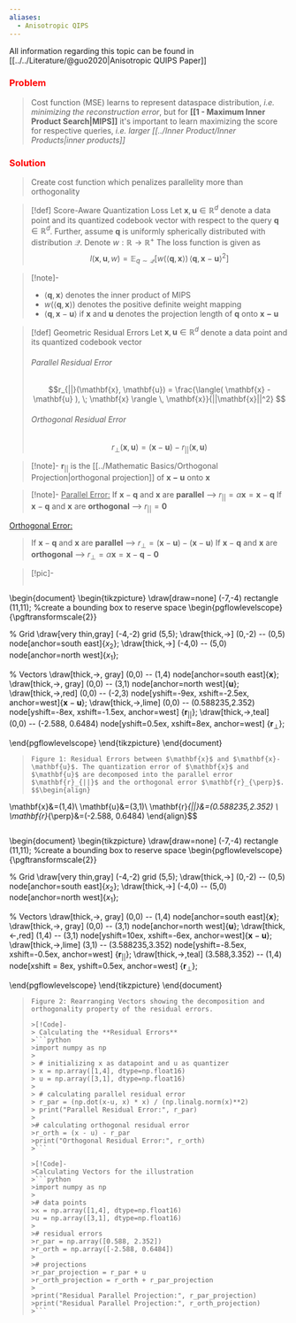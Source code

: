 ```yaml
---
aliases:
  - Anisotropic QIPS
---
```


All information regarding this topic can be found in [[../../Literature/@guo2020|Anisotropic QUIPS Paper]]
### <font color="red">Problem</font>
> Cost function (MSE) learns to represent dataspace distribution, *i.e. minimizing the reconstruction error*, but for **[[1 - Maximum Inner Product Search|MIPS]]** it's important to learn maximizing the score for respective queries, *i.e. larger [[../Inner Product/Inner Products|inner products]]*

### <font color="red">Solution</font>
> Create cost function which penalizes parallelity more than orthogonality 

>[!def] Score-Aware Quantization Loss
> Let $\mathbf{x}, \mathbf{u} \in \mathbb{R}^d$ denote a data point and its quantized codebook vector with respect to the query $\mathbf{q} \in \mathbb{R}^d$. Further, assume $\mathbf{q}$ is uniformly spherically distributed with distribution $\mathcal{Q}$. Denote $w: \mathbb{R} \rightarrow \mathbb{R}^+$ The loss function is given as
> $$l(\mathbf{x},\mathbf{u},w) = \mathbb{E}_{q \sim \mathcal{Q}}\left[w(\langle\mathbf{q},\mathbf{x}\rangle)\,\langle\mathbf{q},\mathbf{x}-\mathbf{u}\rangle^2\right]$$

>[!note]-
> * $\langle \mathbf{q}, \mathbf{x}\rangle$ denotes the inner product of MIPS
> * $w(\langle \mathbf{q}, \mathbf{x}\rangle)$ denotes the positive definite weight mapping
> * $\langle\mathbf{q},\mathbf{x}-\mathbf{u}\rangle$ if $\mathbf{x}$ and $\mathbf{u}$ denotes the projection length of $\mathbf{q}$ onto $\mathbf{x-u}$

>[!def] Geometric Residual Errors
> Let $\mathbf{x}, \mathbf{u} \in \mathbb{R}^d$ denote a data point and its quantized codebook vector
> ###### Parallel Residual Error
> $$r_{||}(\mathbf{x}, \mathbf{u}) = \frac{\langle( \mathbf{x} - \mathbf{u} ), \; \mathbf{x} \rangle \, \mathbf{x}}{||\mathbf{x}||^2} $$
>
> ###### Orthogonal Residual Error
> $$r_{\perp}(\mathbf{x}, \mathbf{u}) = (\mathbf{x} - \mathbf{u}) - r_{||}(\mathbf{x}, \mathbf{u}) $$

>[!note]-
> $\mathbf{r}_{||}$ is the [[../Mathematic Basics/Orthogonal Projection|orthogonal projection]] of $\mathbf{x-u}$ onto $\mathbf{x}$

>[!note]-
><u>Parallel Error:</u>
 If $\mathbf{x}-\mathbf{q}$ and $\mathbf{x}$ are **parallel** --> $r_{||} = \alpha \mathbf{x} = \mathbf{x} - \mathbf{q}$
 If $\mathbf{x}-\mathbf{q}$ and $\mathbf{x}$ are **orthogonal** --> $r_{||} = \mathbf{0}$
 >
 <u>Orthogonal Error:</u>
 >If $\mathbf{x}-\mathbf{q}$ and $\mathbf{x}$ are **parallel** --> $r_{\perp} = (\mathbf{x} - \mathbf{u}) - (\mathbf{x} - \mathbf{u})$
 > If $\mathbf{x}-\mathbf{q}$ and $\mathbf{x}$ are **orthogonal** --> $r_{\perp} = \alpha \mathbf{x} = \mathbf{x} - \mathbf{q} - \mathbf{0}$

>[!pic]-
>```tikz
\begin{document}
\begin{tikzpicture}
\draw[draw=none] (-7,-4) rectangle (11,11); %create a bounding box to reserve space
\begin{pgflowlevelscope}{\pgftransformscale{2}}
>
% Grid
\draw[very thin,gray] (-4,-2) grid (5,5);
\draw[thick,->] (0,-2) -- (0,5) node[anchor=south east]{$x_2$};
\draw[thick,->] (-4,0) -- (5,0) node[anchor=north west]{$x_1$};
>
% Vectors
\draw[thick,->, gray] (0,0) -- (1,4) node[anchor=south east]{$\mathbf{x}$};
\draw[thick,->, gray] (0,0) -- (3,1) node[anchor=north west]{$\mathbf{u}$};
\draw[thick,->,red] (0,0) -- (-2,3) node[yshift=-9ex, xshift=-2.5ex, anchor=west]{$\mathbf{x} - \mathbf{u}$};
\draw[thick,->,lime] (0,0) -- (0.588235,2.352) node[yshift=-8ex, xshift=-1.5ex, anchor=west] {$\mathbf{r}_{||}$};
\draw[thick,->,teal] (0,0) -- (-2.588, 0.6484) node[yshift=0.5ex, xshift=8ex, anchor=west] {$\mathbf{r}_{\perp}$};
>
\end{pgflowlevelscope}
\end{tikzpicture}
\end{document}
>```
>Figure 1: Residual Errors between $\mathbf{x}$ and $\mathbf{x}-\mathbf{u}$. The quantization error of $\mathbf{x}$ and $\mathbf{u}$ are decomposed into the parallel error $\mathbf{r}_{||}$ and the orthogonal error $\mathbf{r}_{\perp}$. 
>$$\begin{align}
\mathbf{x}&=(1,4)\\
\mathbf{u}&=(3,1)\\
\mathbf{r}_{||}&=(0.588235,2.352) \\
\mathbf{r}_{\perp}&=(-2.588, 0.6484)
\end{align}$$
>
>```tikz
\begin{document}
\begin{tikzpicture}
\draw[draw=none] (-7,-4) rectangle (11,11); %create a bounding box to reserve space
\begin{pgflowlevelscope}{\pgftransformscale{2}}
>
% Grid
\draw[very thin,gray] (-4,-2) grid (5,5);
\draw[thick,->] (0,-2) -- (0,5) node[anchor=south east]{$x_2$};
\draw[thick,->] (-4,0) -- (5,0) node[anchor=north west]{$x_1$};
>
% Vectors
\draw[thick,->, gray] (0,0) -- (1,4) node[anchor=south east]{$\mathbf{x}$};
\draw[thick,->, gray] (0,0) -- (3,1) node[anchor=north west]{$\mathbf{u}$};
\draw[thick,<-,red] (1,4) -- (3,1) node[yshift=10ex, xshift=-6ex, anchor=west]{$\mathbf{x} - \mathbf{u}$};
\draw[thick,->,lime] (3,1) -- (3.588235,3.352) node[yshift=-8.5ex, xshift=-0.5ex, anchor=west] {$\mathbf{r}_{||}$};
\draw[thick,->,teal] (3.588,3.352) -- (1,4) node[xshift = 8ex, yshift=0.5ex, anchor=west] {$\mathbf{r}_{\perp}$};
>
\end{pgflowlevelscope}
\end{tikzpicture}
\end{document}
>```
>Figure 2: Rearranging Vectors showing the decomposition and orthogonality property of the residual errors.
>
>>[!Code]-
>> Calculating the **Residual Errors**
>>```python
>>import numpy as np
>>
>> # initializing x as datapoint and u as quantizer
>> x = np.array([1,4], dtype=np.float16)
>> u = np.array([3,1], dtype=np.float16)
>>
>> # calculating parallel residual error
>> r_par = (np.dot(x-u, x) * x) / (np.linalg.norm(x)**2)
>> print("Parallel Residual Error:", r_par)
>> 
>># calculating orthogonal residual error
>>r_orth = (x - u) - r_par
>>print("Orthogonal Residual Error:", r_orth)
>>```
>
>>[!Code]-
>>Calculating Vectors for the illustration
>>```python
>>import numpy as np
>>
>># data points
>>x = np.array([1,4], dtype=np.float16)
>>u = np.array([3,1], dtype=np.float16)
>>
>># residual errors
>>r_par = np.array([0.588, 2.352])
>>r_orth = np.array([-2.588, 0.6484])
>>
>># projections
>>r_par_projection = r_par + u
>>r_orth_projection = r_orth + r_par_projection
>>
>>print("Residual Parallel Projection:", r_par_projection)
>>print("Residual Parallel Projection:", r_orth_projection)
>>```
